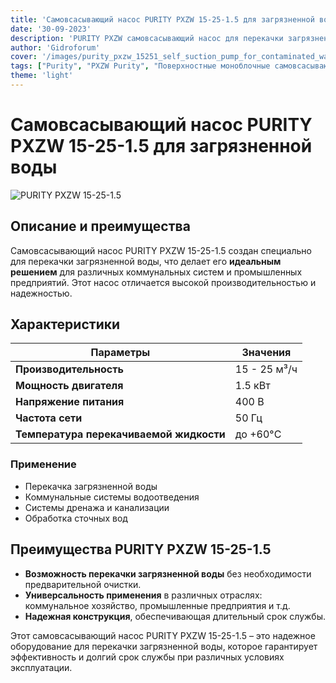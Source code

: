```yaml
---
title: 'Самовсасывающий насос PURITY PXZW 15-25-1.5 для загрязненной воды – купить в России'
date: '30-09-2023'
description: 'PURITY PXZW самовсасывающий насос для перекачки загрязненной воды, характеристики и применение.'
author: 'Gidroforum'
cover: '/images/purity_pxzw_15251_self_suction_pump_for_contaminated_water.png'
tags: ["Purity", "PXZW Purity", "Поверхностные моноблочные самовсасывающие насосы"]
theme: 'light'
---
```


# Самовсасывающий насос PURITY PXZW 15-25-1.5 для загрязненной воды

![PURITY PXZW 15-25-1.5](/images/purity_pxzw_15251_self_suction_pump_for_contaminated_water.png)

## Описание и преимущества

Самовсасывающий насос PURITY PXZW 15-25-1.5 создан специально для перекачки загрязненной воды, что делает его **идеальным решением** для различных коммунальных систем и промышленных предприятий. Этот насос отличается высокой производительностью и надежностью.

## Характеристики

| Параметры                  | Значения                        |
|----------------------------|--------------------------------|
| **Производительность**     | 15 - 25 м³/ч                   |
| **Мощность двигателя**      | 1.5 кВт                         |
| **Напряжение питания**      | 400 В                           |
| **Частота сети**            | 50 Гц                           |
| **Температура перекачиваемой жидкости** | до +60°C           |

### Применение

- Перекачка загрязненной воды
- Коммунальные системы водоотведения
- Системы дренажа и канализации
- Обработка сточных вод

## Преимущества PURITY PXZW 15-25-1.5

- **Возможность перекачки загрязненной воды** без необходимости предварительной очистки.
- **Универсальность применения** в различных отраслях: коммунальное хозяйство, промышленные предприятия и т.д.
- **Надежная конструкция**, обеспечивающая длительный срок службы.

Этот самовсасывающий насос PURITY PXZW 15-25-1.5 – это надежное оборудование для перекачки загрязненной воды, которое гарантирует эффективность и долгий срок службы при различных условиях эксплуатации.